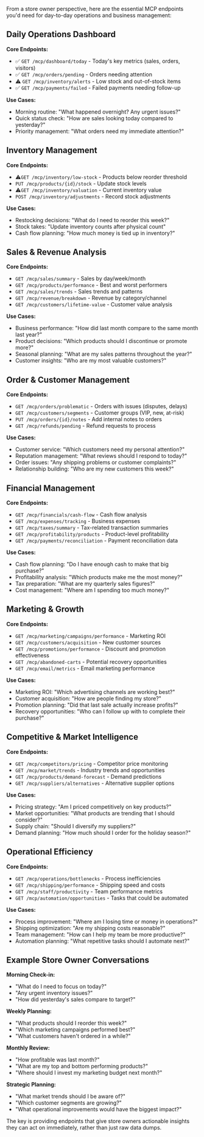 From a store owner perspective, here are the essential MCP endpoints you'd need for day-to-day operations and business management:

## Daily Operations Dashboard

**Core Endpoints:**
- ✅ `GET /mcp/dashboard/today` - Today's key metrics (sales, orders, visitors)
- ✅ `GET /mcp/orders/pending` - Orders needing attention
- ⚠️ `GET /mcp/inventory/alerts` - Low stock and out-of-stock items
- ✅ `GET /mcp/payments/failed` - Failed payments needing follow-up

**Use Cases:**
- Morning routine: "What happened overnight? Any urgent issues?"
- Quick status check: "How are sales looking today compared to yesterday?"
- Priority management: "What orders need my immediate attention?"

## Inventory Management

**Core Endpoints:**
- ⚠️`GET /mcp/inventory/low-stock` - Products below reorder threshold
- `PUT /mcp/products/{id}/stock` - Update stock levels
- ⚠️`GET /mcp/inventory/valuation` - Current inventory value
- `POST /mcp/inventory/adjustments` - Record stock adjustments

**Use Cases:**
- Restocking decisions: "What do I need to reorder this week?"
- Stock takes: "Update inventory counts after physical count"
- Cash flow planning: "How much money is tied up in inventory?"

## Sales & Revenue Analysis

**Core Endpoints:**
- `GET /mcp/sales/summary` - Sales by day/week/month
- `GET /mcp/products/performance` - Best and worst performers
- `GET /mcp/sales/trends` - Sales trends and patterns
- `GET /mcp/revenue/breakdown` - Revenue by category/channel
- `GET /mcp/customers/lifetime-value` - Customer value analysis

**Use Cases:**
- Business performance: "How did last month compare to the same month last year?"
- Product decisions: "Which products should I discontinue or promote more?"
- Seasonal planning: "What are my sales patterns throughout the year?"
- Customer insights: "Who are my most valuable customers?"

## Order & Customer Management

**Core Endpoints:**
- `GET /mcp/orders/problematic` - Orders with issues (disputes, delays)
- `GET /mcp/customers/segments` - Customer groups (VIP, new, at-risk)
- `PUT /mcp/orders/{id}/notes` - Add internal notes to orders
- `GET /mcp/refunds/pending` - Refund requests to process

**Use Cases:**
- Customer service: "Which customers need my personal attention?"
- Reputation management: "What reviews should I respond to today?"
- Order issues: "Any shipping problems or customer complaints?"
- Relationship building: "Who are my new customers this week?"

## Financial Management

**Core Endpoints:**
- `GET /mcp/financials/cash-flow` - Cash flow analysis
- `GET /mcp/expenses/tracking` - Business expenses
- `GET /mcp/taxes/summary` - Tax-related transaction summaries
- `GET /mcp/profitability/products` - Product-level profitability
- `GET /mcp/payments/reconciliation` - Payment reconciliation data

**Use Cases:**
- Cash flow planning: "Do I have enough cash to make that big purchase?"
- Profitability analysis: "Which products make me the most money?"
- Tax preparation: "What are my quarterly sales figures?"
- Cost management: "Where am I spending too much money?"

## Marketing & Growth

**Core Endpoints:**
- `GET /mcp/marketing/campaigns/performance` - Marketing ROI
- `GET /mcp/customers/acquisition` - New customer sources
- `GET /mcp/promotions/performance` - Discount and promotion effectiveness
- `GET /mcp/abandoned-carts` - Potential recovery opportunities
- `GET /mcp/email/metrics` - Email marketing performance

**Use Cases:**
- Marketing ROI: "Which advertising channels are working best?"
- Customer acquisition: "How are people finding my store?"
- Promotion planning: "Did that last sale actually increase profits?"
- Recovery opportunities: "Who can I follow up with to complete their purchase?"

## Competitive & Market Intelligence

**Core Endpoints:**
- `GET /mcp/competitors/pricing` - Competitor price monitoring
- `GET /mcp/market/trends` - Industry trends and opportunities
- `GET /mcp/products/demand-forecast` - Demand predictions
- `GET /mcp/suppliers/alternatives` - Alternative supplier options

**Use Cases:**
- Pricing strategy: "Am I priced competitively on key products?"
- Market opportunities: "What products are trending that I should consider?"
- Supply chain: "Should I diversify my suppliers?"
- Demand planning: "How much should I order for the holiday season?"

## Operational Efficiency

**Core Endpoints:**
- `GET /mcp/operations/bottlenecks` - Process inefficiencies
- `GET /mcp/shipping/performance` - Shipping speed and costs
- `GET /mcp/staff/productivity` - Team performance metrics
- `GET /mcp/automation/opportunities` - Tasks that could be automated

**Use Cases:**
- Process improvement: "Where am I losing time or money in operations?"
- Shipping optimization: "Are my shipping costs reasonable?"
- Team management: "How can I help my team be more productive?"
- Automation planning: "What repetitive tasks should I automate next?"

## Example Store Owner Conversations

**Morning Check-in:**
- "What do I need to focus on today?"
- "Any urgent inventory issues?"
- "How did yesterday's sales compare to target?"

**Weekly Planning:**
- "What products should I reorder this week?"
- "Which marketing campaigns performed best?"
- "What customers haven't ordered in a while?"

**Monthly Review:**
- "How profitable was last month?"
- "What are my top and bottom performing products?"
- "Where should I invest my marketing budget next month?"

**Strategic Planning:**
- "What market trends should I be aware of?"
- "Which customer segments are growing?"
- "What operational improvements would have the biggest impact?"

The key is providing endpoints that give store owners actionable insights they can act on immediately, rather than just raw data dumps.